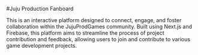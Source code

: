 #Juju Production Fanboard

This is an interactive platform designed to connect, engage, and foster collaboration within the JujuProdGames community. Built using Next.js and Firebase, this platform aims to streamline the process of project contribution and feedback, allowing users to join and contribute to various game development projects.
